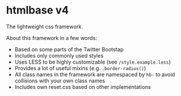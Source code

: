 htmlbase v4
===========

The lightweight css framework.

About this framework in a few words:
* Based on some parts of the Twitter Bootstap
* Includes only commonly used styles
* Uses LESS to be highly customizable (see `/style.example.less`)
* Provides a lot of useful mixins (e.g. `.border-radius()`)
* All class names in the framework are namespaced by `hb-` to avoid collisions with your own class names
* Includes own reset.css based on other implementations